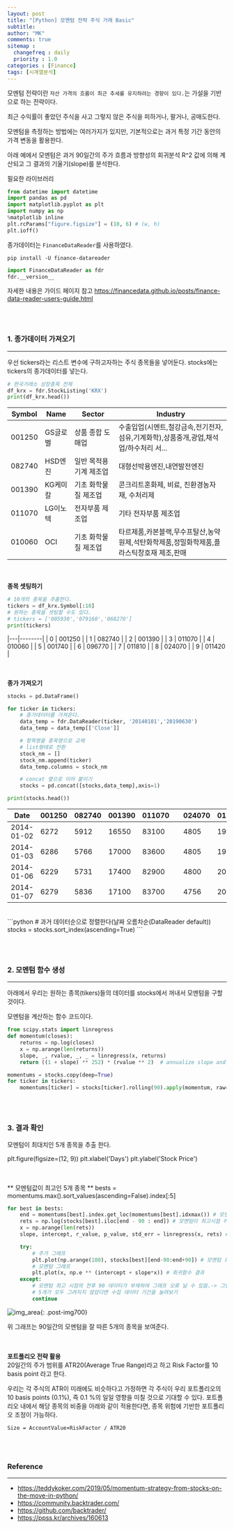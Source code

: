 ```yaml
---
layout: post
title: "[Python] 모멘텀 전략 주식 거래 Basic"
subtitle:
author: "MK"
comments: true
sitemap :
  changefreq : daily
  priority : 1.0
categories : [Finance]
tags: [시계열분석]
---
```



모멘텀 전략이란 `자산 가격의 흐름이 최근 추세를 유지하려는 경향이 있다.`는 가설을 기반으로 하는 전략이다.

최근 수익률이 좋았던 주식을 사고 그렇지 않은 주식을 피하거나, 팔거나, 공매도한다.

모멘텀을 측정하는 방법에는 여러가지가 있지만, 기본적으로는 과거 특정 기간 동안의 가격 변동을 활용한다.

아래 예에서 모멘텀은 과거 90일간의 주가 흐름과 방향성의 회귀분석 R^2 값에 의해 계산되고 그 결과의 기울기(slope)를 분석한다.



필요한 라이브러리
```python
from datetime import datetime
import pandas as pd
import matplotlib.pyplot as plt
import numpy as np
%matplotlib inline
plt.rcParams["figure.figsize"] = (10, 6) # (w, h)
plt.ioff()
```



종가데이터는 `FinanceDataReader`를 사용하였다.


```
pip install -U finance-datareader
```

```python
import FinanceDataReader as fdr
fdr.__version__
```

자세한 내용은 가이드 페이지 참고
https://financedata.github.io/posts/finance-data-reader-users-guide.html



<br><br>
### 1. 종가데이터 가져오기
---
우선 tickers라는 리스트 변수에 구하고자하는 주식 종목들을 넣어둔다.
stocks에는 tickers의 종가데이터를 넣는다.

```python
# 한국거래소 상장종목 전체
df_krx = fdr.StockListing('KRX')
print(df_krx.head())
```

| Symbol | Name     | Sector                  | Industry                                                                                 |
|--------|----------|-------------------------|------------------------------------------------------------------------------------------|
| 001250 | GS글로벌 | 상품 종합 도매업        | 수출입업(시멘트,철강금속,전기전자,섬유,기계화학),상품중개,광업,채석업/하수처리 서...     |
| 082740 | HSD엔진  | 일반 목적용 기계 제조업 | 대형선박용엔진,내연발전엔진                                                              |
| 001390 | KG케미칼 | 기초 화학물질 제조업    | 콘크리트혼화제, 비료, 친환경농자재, 수처리제                                             |
| 011070 | LG이노텍 | 전자부품 제조업         | 기타 전자부품 제조업                                                                     |
| 010060 | OCI      | 기초 화학물질 제조업    | 타르제품,카본블랙,무수프탈산,농약원제,석탄화학제품,정밀화학제품,플라스틱창호재 제조,판매 |

<br><br>
**종목 셋팅하기**
```python
# 10개의 종목을 추출한다.
tickers = df_krx.Symbol[:10]
# 원하는 종목을 셋팅할 수도 있다.
# tickers = ['005930','079160','068270']
print(tickers)
```

|---|--------|
| 0 | 001250 |
| 1 | 082740 |
| 2 | 001390 |
| 3 | 011070 |
| 4 | 010060 |
| 5 | 001740 |
| 6 | 096770 |
| 7 | 011810 |
| 8 | 024070 |
| 9 | 011420 |

<br><br>
**종가 가져오기**
```python
stocks = pd.DataFrame()

for ticker in tickers:
    # 종가데이터를 가져온다.
    data_temp = fdr.DataReader(ticker, '20140101','20190630')
    data_temp = data_temp[['Close']]

    # 항목명을 종목명으로 교체
    # list형태로 전환
    stock_nm = []
    stock_nm.append(ticker)
    data_temp.columns = stock_nm

    # concat 옆으로 이어 붙이기
    stocks = pd.concat([stocks,data_temp],axis=1)

print(stocks.head())
```

| Date       | 001250 | 082740 | 001390 | 011070 |   | 024070 | 011420 |
|------------|--------|--------|--------|--------|---|--------|--------|
| 2014-01-02 | 6272   | 5912   | 16550  | 83100  |   | 4805   | 1940   |
| 2014-01-03 | 6286   | 5766   | 17000  | 83600  |   | 4805   | 1990   |
| 2014-01-06 | 6229   | 5731   | 17400  | 82900  |   | 4800   | 2000   |
| 2014-01-07 | 6279   | 5836   | 17100  | 83700  |   | 4756   | 2020   |

<br>
```python
# 과거 데이터순으로 정렬한다(날짜 오름차순(DataReader default))
stocks = stocks.sort_index(ascending=True)
```



<br><br>
### 2. 모멘텀 함수 생성
---

아래에서 우리는 원하는 종목(tikers)들의 데이터를 stocks에서 꺼내서 모멘텀을 구할 것이다.

모멘텀을 계산하는 함수 코드이다.

```python
from scipy.stats import linregress
def momentum(closes):
    returns = np.log(closes)
    x = np.arange(len(returns))
    slope, _, rvalue, _, _ = linregress(x, returns)
    return ((1 + slope) ** 252) * (rvalue ** 2)  # annualize slope and multiply by R^2
```


```python
momentums = stocks.copy(deep=True)
for ticker in tickers:
    momentums[ticker] = stocks[ticker].rolling(90).apply(momentum, raw=False)
```

<br><br>
### 3. 결과 확인
모멘텀이 최대치인 5개 종목을 추출 한다.


plt.figure(figsize=(12, 9))
plt.xlabel('Days')
plt.ylabel('Stock Price')

<br><br>
** 모멘텀값이 최고인 5개 종목 **
bests = momentums.max().sort_values(ascending=False).index[:5]

```python
for best in bests:
    end = momentums[best].index.get_loc(momentums[best].idxmax()) # 모멘텀이 최고인 시점
    rets = np.log(stocks[best].iloc[end - 90 : end]) # 모멘텀이 최고시점 이전 90일간의 log 종가
    x = np.arange(len(rets))
    slope, intercept, r_value, p_value, std_err = linregress(x, rets) # 회귀함수

    try:
        # 주가 그래프
        plt.plot(np.arange(180), stocks[best][end-90:end+90]) # 모멘텀 최고 시점 전후 90일 총 180일의 주가
        # 모멘텀 그래프
        plt.plot(x, np.e ** (intercept + slope*x)) # 회귀함수 결과
    except:
        # 모멘텀 최고 시점의 전후 90 데이터가 부제하여 그래프 오류 날 수 있음.-> 그릴수 없는 종목은 skip
        # 5개가 모두 그려지지 않았다면 수집 데이터 기간을 늘려보기
        continue
```

![img_area](/img/posting/2019-07-21-001-result_top_5.PNG){: .post-img700}


위 그래프는 90일간의 모멘텀을 잘 따른 5개의 종목을 보여준다.

<br><br>
**포트폴리오 전략 활용** <br>
20일간의 주가 범위를 ATR20(Average True Range)라고 하고 Risk Factor를 10 basis point 라고 한다.

우리는 각 주식의 ATR이 미래에도 비슷하다고 가정하면 각 주식이 우리 포트폴리오의 10 basis points (0.1%), 즉 0.1 %의 일일 영향을 미칠 것으로 기대할 수 있다. 포트폴리오 내에서 해당 종목의 비중을 아래와 같이 적용한다면, 종목 위험에 기반한 포트폴리오 조정이 가능하다.

`Size = AccountValue×RiskFactor / ATR20`




<br><br>
### **Reference**
---
- <https://teddykoker.com/2019/05/momentum-strategy-from-stocks-on-the-move-in-python/>
- <https://community.backtrader.com/>
- <https://github.com/backtrader/>
- <https://ppss.kr/archives/160613>
